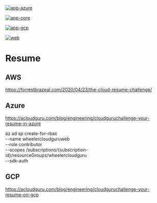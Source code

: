 [![app-azure](https://github.com/wheelers-websites/Resume/actions/workflows/app.azure.yml/badge.svg)](https://github.com/wheelers-websites/Resume/actions/workflows/app.azure.yml)

[![app-core](https://github.com/wheelers-websites/Resume/actions/workflows/app.core.yml/badge.svg)](https://github.com/wheelers-websites/Resume/actions/workflows/app.core.yml)

[![app-gcp](https://github.com/wheelers-websites/Resume/actions/workflows/app.gcp.yml/badge.svg)](https://github.com/wheelers-websites/Resume/actions/workflows/app.gcp.yml)

[![web](https://github.com/wheelers-websites/Resume/actions/workflows/web.main.yml/badge.svg?branch=main)](https://github.com/wheelers-websites/Resume/actions/workflows/web.main.yml)

# Resume

## AWS
https://forrestbrazeal.com/2020/04/23/the-cloud-resume-challenge/

## Azure
https://acloudguru.com/blog/engineering/cloudguruchallenge-your-resume-in-azure

az ad sp create-for-rbac \
--name wheelercloudguruweb \
--role contributor \
--scopes /subscriptions/{subscription-id}/resourceGroups/wheelercloudguru \
--sdk-auth

## GCP
https://acloudguru.com/blog/engineering/cloudguruchallenge-your-resume-on-gcp
